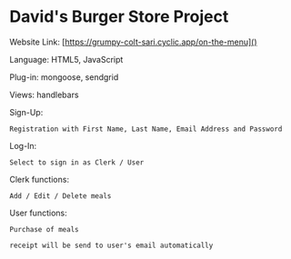 # David's Burger Store Project

Website Link: [https://grumpy-colt-sari.cyclic.app/on-the-menu]()

Language: HTML5, JavaScript

Plug-in: mongoose, sendgrid

Views: handlebars

Sign-Up: 

    Registration with First Name, Last Name, Email Address and Password

Log-In: 

    Select to sign in as Clerk / User

Clerk functions: 

    Add / Edit / Delete meals

User functions: 

    Purchase of meals

    receipt will be send to user's email automatically
